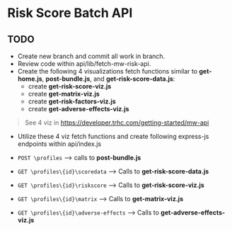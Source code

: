 # Risk Score Batch API

## TODO

- Create new branch and commit all work in branch.
- Review code within api/lib/fetch-mw-risk-api.
- Create the following 4 visualizations fetch functions similar to **get-home.js**, **post-bundle.js**, and **get-risk-score-data.js**:
  - create **get-risk-score-viz.js**
  - create **get-matrix-viz.js**
  - create **get-risk-factors-viz.js**
  - create **get-adverse-effects-viz.js**

> See 4 viz in https://developer.trhc.com/getting-started/mw-api

- Utilize these 4 viz fetch functions and create following express-js endpoints within api/index.js

- `POST \profiles` --> calls to **post-bundle.js**
- `GET \profiles\{id}\scoredata` --> Calls to **get-risk-score-data.js**
- `GET \profiles\{id}\riskscore` --> Calls to **get-risk-score-viz.js**
- `GET \profiles\{id}\matrix` --> Calls to **get-matrix-viz.js**
- `GET \profiles\{id}\adverse-effects` --> Calls to **get-adverse-effects-viz.js**
